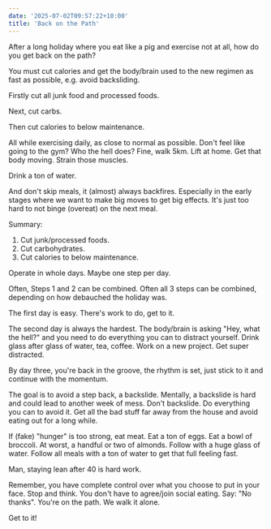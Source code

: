 ```yaml
---
date: '2025-07-02T09:57:22+10:00'
title: 'Back on the Path'
---
```


After a long holiday where you eat like a pig and exercise not at all, how do you get back on the path?

You must cut calories and get the body/brain used to the new regimen as fast as possible, e.g. avoid backsliding.

Firstly cut all junk food and processed foods.

Next, cut carbs.

Then cut calories to below maintenance.

All while exercising daily, as close to normal as possible. Don't feel like going to the gym? Who the hell does? Fine, walk 5km. Lift at home. Get that body moving. Strain those muscles.

Drink a ton of water.

And don't skip meals, it (almost) always backfires. Especially in the early stages where we want to make big moves to get big effects. It's just too hard to not binge (overeat) on the next meal.

Summary:

1. Cut junk/processed foods.
2. Cut carbohydrates.
3. Cut calories to below maintenance.

Operate in whole days. Maybe one step per day.

Often, Steps 1 and 2 can be combined. Often all 3 steps can be combined, depending on how debauched the holiday was.

The first day is easy. There's work to do, get to it.

The second day is always the hardest. The body/brain is asking "Hey, what the hell?" and you need to do everything you can to distract yourself. Drink glass after glass of water, tea, coffee. Work on a new project. Get super distracted.

By day three, you're back in the groove, the rhythm is set, just stick to it and continue with the momentum.

The goal is to avoid a step back, a backslide. Mentally, a backslide is hard and could lead to another week of mess. Don't backslide. Do everything you can to avoid it. Get all the bad stuff far away from the house and avoid eating out for a long while.

If (fake) "hunger" is too strong, eat meat. Eat a ton of eggs. Eat a bowl of broccoli. At worst, a handful or two of almonds. Follow with a huge glass of water. Follow all meals with a ton of water to get that full feeling fast.

Man, staying lean after 40 is hard work.

Remember, you have complete control over what you choose to put in your face. Stop and think. You don't have to agree/join social eating. Say: "No thanks". You're on the path. We walk it alone.

Get to it!